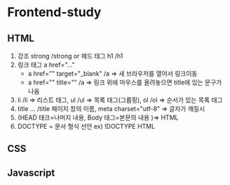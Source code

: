 # Frontend-study

## HTML

1. 강조 strong /strong or 헤드 태그 h1 /h1
2. 링크 태그 a href="..."
    - a href="" target="_blank" /a => 새 브라우저를 열어서 링크이동
    - a href="" title="" /a => 링크 위에 마우스를 올려놓으면 title에 있는 문구가 나옴
3. li /li => 리스트 태그, ul /ul => 목록 태그(그룹핑), ol /ol  => 순서가 있는 목록 태그
4. title ... /title 페이지 창의 이름,  meta charset="utf-8"  => 글자가 깨질시
5. (HEAD 태크=나머지 내용,  Body 태그=본문의 내용  )=> HTML
6. DOCTYPE = 문서 형식 선언 ex) !DOCTYPE HTML  

## CSS

## Javascript
